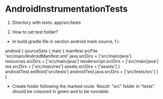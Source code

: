 AndroidInstrumentationTests
===========================
1. Directory with tests:
app/src/tests

2. How to set test folder?
- In build.gradle file in section android mark source, f.i:

android {
        sourceSets {
            main {
                manifest.srcFile 'src/main/AndroidManifest.xml'
                java.srcDirs = ['src/main/java']
                resources.srcDirs = ['src/main/java']
                renderscript.srcDirs = ['src/main/java']
                res.srcDirs = ['src/main/res']
                assets.srcDirs = ['assets']
            }
            androidTest.setRoot('src/tests')
            androidTest.java.srcDirs = ['src/tests/src']
        }
  }
  
- Create folder following the marked route.
Result: "src" folder in "tests" should be coloured in green and to be runnable.
